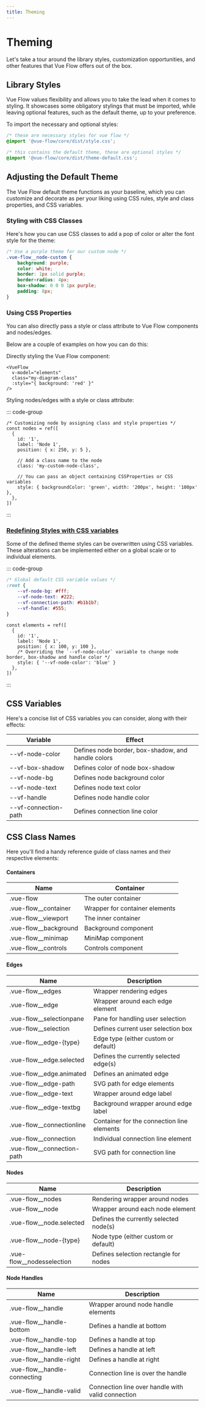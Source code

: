```yaml
---
title: Theming
---
```


<script setup>
import LogosJavascript from '~icons/logos/javascript';
import { ref, h } from 'vue';
import { Handle, Position, VueFlow } from '@vue-flow/core';
import { Background } from '@vue-flow/background';

const CustomNode = (props) => h('div', [
  h(Handle, { connectable: false, type: 'target', position: Position.Top }),
  h('div', props.label),
  h(Handle, { connectable: false, type: 'source', position: Position.Bottom }),
]);

const elements = ref([
  { id: '1', label: 'Node 1', position: { x: 0, y: 0 }, draggable: false, deletable: false, selectable: false, type: 'custom' },
  { id: '2', label: 'Node 2', position: { x: 75, y: 75 }, draggable: false, deletable: false, selectable: false, type: 'custom' },
  { id: 'e1-2', source: '1', target: '2', animated: true, selectable: false, deletable: false },
])
</script>

# Theming

Let's take a tour around the library styles, customization opportunities, and other features that Vue Flow offers out of
the box.

## Library Styles

Vue Flow values flexibility and allows you to take the lead when it comes to styling.
It showcases some obligatory stylings that must be imported, while leaving optional features, such as the default theme,
up to your preference.

To import the necessary and optional styles:

```css
/* these are necessary styles for vue flow */
@import '@vue-flow/core/dist/style.css';

/* this contains the default theme, these are optional styles */
@import '@vue-flow/core/dist/theme-default.css';
```

## Adjusting the Default Theme

The Vue Flow default theme functions as your baseline, which you can customize and decorate as per your liking using CSS
rules, style and class properties, and CSS variables.

### Styling with CSS Classes

Here's how you can use CSS classes to add a pop of color or alter the font style for the theme:

```css
/* Use a purple theme for our custom node */
.vue-flow__node-custom {
    background: purple;
    color: white;
    border: 1px solid purple;
    border-radius: 4px;
    box-shadow: 0 0 0 1px purple;
    padding: 8px;
}
```

<div class="mt-4 bg-[var(--vp-code-block-bg)] rounded-lg h-50">
  <VueFlow v-model="elements" fit-view-on-init>
    <template #node-custom="props">
      <CustomNode v-bind="props" />
    </template>
    <Background />
  </VueFlow>
</div>

<style>
.vue-flow__node-custom {
  background: purple;
  color: white;
  border: 1px solid purple;
  border-radius: 4px;
  box-shadow: 0 0 0 1px purple;
  padding: 8px;
}
</style>

### Using CSS Properties

You can also directly pass a style or class attribute to Vue Flow components and nodes/edges.

Below are a couple of examples on how you can do this:

Directly styling the Vue Flow component:

```vue{3-4}
<VueFlow
  v-model="elements"
  class="my-diagram-class"  
  :style="{ background: 'red' }"
/>
```

Styling nodes/edges with a style or class attribute:

::: code-group

```js{8-12} [<LogosJavascript />]
/* Customizing node by assigning class and style properties */
const nodes = ref([
  { 
    id: '1', 
    label: 'Node 1', 
    position: { x: 250, y: 5 },
    
    // Add a class name to the node
    class: 'my-custom-node-class',
    
    // You can pass an object containing CSSProperties or CSS variables
    style: { backgroundColor: 'green', width: '200px', height: '100px' },
  },
])
```

:::

### [Redefining Styles with CSS variables](/typedocs/types/CSSVars)

Some of the defined theme styles can be overwritten using CSS variables.
These alterations can be implemented either on a global scale or to individual elements.

::: code-group

```css
/* Global default CSS variable values */
:root {
    --vf-node-bg: #fff;
    --vf-node-text: #222;
    --vf-connection-path: #b1b1b7;
    --vf-handle: #555;
}
```

```js{6-7} [<LogosJavascript />]
const elements = ref([
  { 
    id: '1', 
    label: 'Node 1', 
    position: { x: 100, y: 100 }, 
    /* Overriding the `--vf-node-color` variable to change node border, box-shadow and handle color */
    style: { '--vf-node-color': 'blue' } 
  },
])
```

:::

## CSS Variables

Here's a concise list of CSS variables you can consider, along with their effects:

| Variable             | Effect                                             |
|----------------------|----------------------------------------------------|
| --vf-node-color      | Defines node border, box-shadow, and handle colors |
| --vf-box-shadow      | Defines color of node box-shadow                   |
| --vf-node-bg         | Defines node background color                      |
| --vf-node-text       | Defines node text color                            |
| --vf-handle          | Defines node handle color                          |
| --vf-connection-path | Defines connection line color                      |

## CSS Class Names

Here you'll find a handy reference guide of class names and their respective elements:

#### Containers
| Name                  | Container                                 |
| --------------------- | ----------------------------------------- |
| .vue-flow             | The outer container                       |
| .vue-flow__container  | Wrapper for container elements            |
| .vue-flow__viewport   | The inner container                       |
| .vue-flow__background | Background component                      |
| .vue-flow__minimap    | MiniMap component                         |
| .vue-flow__controls   | Controls component                        |

#### Edges
| Name                      | Description                                       |
| ------------------------- | ------------------------------------------------- |
| .vue-flow__edges          | Wrapper rendering edges                           |
| .vue-flow__edge           | Wrapper around each edge element                  |
| .vue-flow__selectionpane  | Pane for handling user selection                  |
| .vue-flow__selection      | Defines current user selection box                |
| .vue-flow__edge-\{type\}  | Edge type (either custom or default)              |
| .vue-flow__edge.selected  | Defines the currently selected edge(s)            |
| .vue-flow__edge.animated  | Defines an animated edge                          |
| .vue-flow__edge-path      | SVG path for edge elements                        |
| .vue-flow__edge-text      | Wrapper around edge label                         |
| .vue-flow__edge-textbg    | Background wrapper around edge label              |
| .vue-flow__connectionline | Container for the connection line elements        |
| .vue-flow__connection     | Individual connection line element                |
| .vue-flow__connection-path| SVG path for connection line                      |

#### Nodes
| Name                  | Description                               |
| --------------------- | ----------------------------------------- |
| .vue-flow__nodes      | Rendering wrapper around nodes            |
| .vue-flow__node       | Wrapper around each node element          |
| .vue-flow__node.selected | Defines the currently selected node(s)  |
| .vue-flow__node-\{type\}   | Node type (either custom or default)     |
| .vue-flow__nodesselection | Defines selection rectangle for nodes   |

#### Node Handles
| Name                      | Description                               |
| ------------------------- | ----------------------------------------- |
| .vue-flow__handle         | Wrapper around node handle elements       |
| .vue-flow__handle-bottom  | Defines a handle at bottom                |
| .vue-flow__handle-top     | Defines a handle at top                   |
| .vue-flow__handle-left    | Defines a handle at left                  |
| .vue-flow__handle-right   | Defines a handle at right                 |
| .vue-flow__handle-connecting | Connection line is over the handle      |
| .vue-flow__handle-valid      | Connection line over handle with valid connection |
